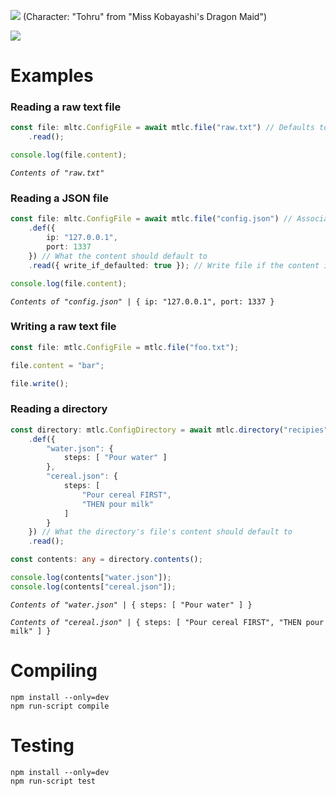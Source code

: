![](https://i.imgur.com/LBPzwco.png)
(Character: "Tohru" from "Miss Kobayashi's Dragon Maid")

[![](https://img.shields.io/npm/v/mtlc.svg?colorB=%23C5383B&style=flat-square)](https://www.npmjs.com/package/mtlc)

# Examples

### Reading a raw text file
```ts
const file: mltc.ConfigFile = await mtlc.file("raw.txt") // Defaults to "raw" format by default
    .read();

console.log(file.content);
```
<pre><code><i>Contents of "raw.txt"</i></code></pre>

### Reading a JSON file
```ts
const file: mltc.ConfigFile = await mtlc.file("config.json") // Associates json files with "json" format by default
    .def({
        ip: "127.0.0.1",
        port: 1337
    }) // What the content should default to
    .read({ write_if_defaulted: true }); // Write file if the content is in any way defaulted

console.log(file.content);
```
<pre><code><i>Contents of "config.json"</i> | { ip: "127.0.0.1", port: 1337 }</code></pre>

### Writing a raw text file
```ts
const file: mtlc.ConfigFile = mtlc.file("foo.txt");

file.content = "bar";

file.write();
```

### Reading a directory
```ts
const directory: mtlc.ConfigDirectory = await mtlc.directory("recipies", "json")
    .def({
        "water.json": {
            steps: [ "Pour water" ]
        },
        "cereal.json": {
            steps: [
                "Pour cereal FIRST",
                "THEN pour milk"
            ]
        }
    }) // What the directory's file's content should default to
    .read();

const contents: any = directory.contents();

console.log(contents["water.json"]);
console.log(contents["cereal.json"]);
```
<pre><code><i>Contents of "water.json"</i> | { steps: [ "Pour water" ] }<br>
<i>Contents of "cereal.json"</i> | { steps: [ "Pour cereal FIRST", "THEN pour milk" ] }</code></pre>

# Compiling

`npm install --only=dev`   
`npm run-script compile`

# Testing

`npm install --only=dev`   
`npm run-script test`